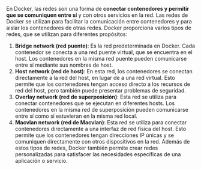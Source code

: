 En Docker, las redes son una forma de **conectar contenedores y permitir que se comuniquen entre sí** y con otros servicios en la red. Las redes de Docker se utilizan para facilitar la comunicación entre contenedores y para aislar los contenedores de otras redes.
Docker proporciona varios tipos de redes, que se utilizan para diferentes propósitos:

1. **Bridge network (red puente)**: Es la red predeterminada en Docker. Cada contenedor se conecta a una red puente virtual, que se encuentra en el host. Los contenedores en la misma red puente pueden comunicarse entre sí mediante sus nombres de host.
3. **Host network (red de host)**: En esta red, los contenedores se conectan directamente a la red del host, en lugar de a una red virtual. Esto permite que los contenedores tengan acceso directo a los recursos de red del host, pero también puede presentar problemas de seguridad.
4. **Overlay network (red de superposición)**: Esta red se utiliza para conectar contenedores que se ejecutan en diferentes hosts. Los contenedores en la misma red de superposición pueden comunicarse entre sí como si estuvieran en la misma red local.
5. **Macvlan network (red de Macvlan)**: Esta red se utiliza para conectar contenedores directamente a una interfaz de red física del host. Esto permite que los contenedores tengan direcciones IP únicas y se comuniquen directamente con otros dispositivos en la red.
Además de estos tipos de redes, Docker también permite crear redes personalizadas para satisfacer las necesidades específicas de una aplicación o servicio.
